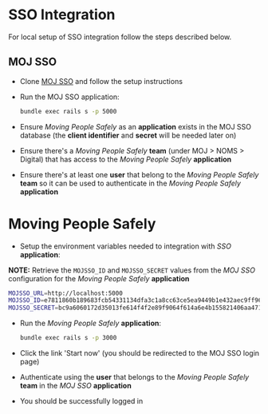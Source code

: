 # SSO Integration

For local setup of SSO integration follow the steps described below.

## MOJ SSO

* Clone [MOJ SSO](https://github.com/ministryofjustice/moj-sso) and follow the setup instructions
* Run the MOJ SSO application:

  ```bash
  bundle exec rails s -p 5000
  ```

* Ensure _Moving People Safely_ as an **application** exists in the MOJ SSO database (the **client identifier** and **secret** will be needed later on)
* Ensure there's a _Moving People Safely_ **team** (under MOJ > NOMS > Digital) that has access to the _Moving People Safely_ **application**
* Ensure there's at least one **user** that belong to the _Moving People Safely_ **team** so it can be used to authenticate in the _Moving People Safely_ **application**

# Moving People Safely

* Setup the environment variables needed to integration with _SSO_ **application**:

**NOTE:** Retrieve the `MOJSSO_ID` and `MOJSSO_SECRET` values from the _MOJ SSO_ configuration for the _Moving People Safely_ **application**

  ```bash
  MOJSSO_URL=http://localhost:5000
  MOJSSO_ID=e7811860b189683fcb54331134dfa3c1a8cc63ce5ea9449b1e432aec9ff964b3
  MOJSSO_SECRET=bc9a6060172d35013fe614f4f2e89f9064f614a6e4b155821406aa4713e7f132
  ```

* Run the _Moving People Safely_ **application**:

  ```bash
  bundle exec rails s -p 3000
  ```

* Click the link 'Start now' (you should be redirected to the MOJ SSO login page)
* Authenticate using the **user** that belongs to the _Moving People Safely_ **team** in the _MOJ SSO_ **application**
* You should be successfully logged in
